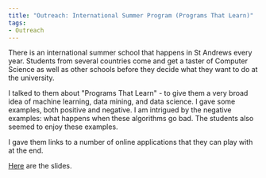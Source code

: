 ```yaml
---
title: "Outreach: International Summer Program (Programs That Learn)"
tags:
- Outreach
---
```


There is an international summer school that happens in St Andrews every year.
Students from several countries come and get a taster of Computer Science as well as other schools before they decide what they want to do at the university.

I talked to them about "Programs That Learn" - to give them a very broad idea of machine learning, data mining, and data science.
I gave some examples, both positive and negative.
I am intrigued by the negative examples: what happens when these algorithms go bad.
The students also seemed to enjoy these examples.

I gave them links to a number of online applications that they can play with at the end.

[Here](https://www.dropbox.com/s/ttosru126vdqcz4/programs-that-learn.pdf) are the slides.

